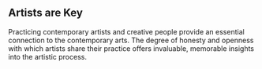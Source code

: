 ## Artists are Key

Practicing contemporary artists and creative people provide an essential connection to the contemporary arts. The degree of honesty and openness with which artists share their practice offers invaluable, memorable insights into the artistic process.
